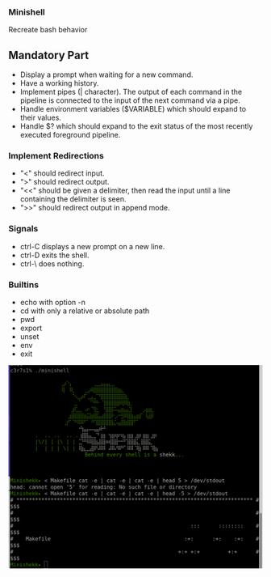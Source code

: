
### Minishell
Recreate bash behavior

## Mandatory Part

- Display a prompt when waiting for a new command.
- Have a working history.
- Implement pipes (| character). The output of each command in the pipeline is connected to the input of the next command via a pipe.
- Handle environment variables ($VARIABLE) which should expand to their values.
- Handle $? which should expand to the exit status of the most recently executed foreground pipeline.
### Implement Redirections

- "<" should redirect input.
- ">" should redirect output.
- "<<" should be given a delimiter, then read the input until a line containing the delimiter is seen.
- ">>" should redirect output in append mode.

### Signals
- ctrl-C displays a new prompt on a new line.
- ctrl-D exits the shell.
- ctrl-\ does nothing.

### Builtins

-  echo with option -n
-  cd with only a relative or absolute path
-  pwd
- export
- unset
- env
- exit

<img src="https://github.com/RDZU/minishell/blob/main/img/minishell" alt="Minishell" border="0">
